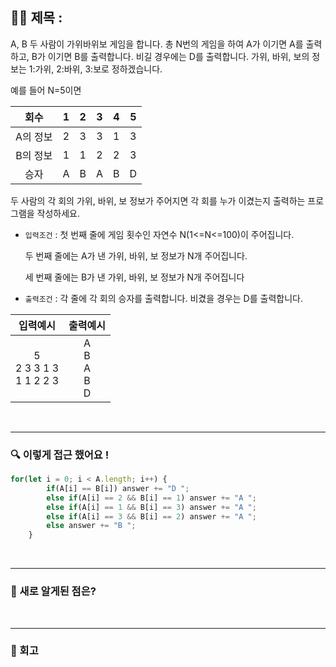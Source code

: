 ## ✍🏻 제목 : 
A, B 두 사람이 가위바위보 게임을 합니다. 총 N번의 게임을 하여 A가 이기면 A를 출력하고, B가 이기면 B를 출력합니다. 비길 경우에는 D를 출력합니다. 가위, 바위, 보의 정보는 1:가위, 2:바위, 3:보로 정하겠습니다.

예를 들어 N=5이면

|회수|1|2|3|4|5|
|:-----:|:----:|:-----:|:----:|:-----:|:----:|
|A의 정보|2|3|3|1|3|
|B의 정보|1|1|2|2|3|
|승자|A|B|A|B|D|

두 사람의 각 회의 가위, 바위, 보 정보가 주어지면 각 회를 누가 이겼는지 출력하는 프로그램을 작성하세요.


- `입력조건` : 첫 번째 줄에 게임 횟수인 자연수 N(1<=N<=100)이 주어집니다.

    두 번째 줄에는 A가 낸 가위, 바위, 보 정보가 N개 주어집니다.

    세 번째 줄에는 B가 낸 가위, 바위, 보 정보가 N개 주어집니다

- `출력조건` : 각 줄에 각 회의 승자를 출력합니다. 비겼을 경우는 D를 출력합니다.

|입력예시|출력예시|
|:------:|:----:|
|5</br>2 3 3 1 3</br>1 1 2 2 3|A</br>B</br>A</br>B</br>D|


</br>

---

### 🔍 이렇게 접근 했어요 !

```javascript
for(let i = 0; i < A.length; i++) {
        if(A[i] == B[i]) answer += "D ";
        else if(A[i] == 2 && B[i] == 1) answer += "A ";
        else if(A[i] == 1 && B[i] == 3) answer += "A ";
        else if(A[i] == 3 && B[i] == 2) answer += "A ";
        else answer += "B ";
    }
```



</br>

---

### 🎉 새로 알게된 점은?


</br>

---

### 🐾 회고